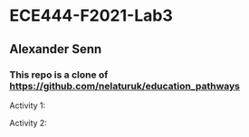 # ECE444-F2021-Lab3

## Alexander Senn

### This repo is a clone of https://github.com/nelaturuk/education_pathways

Activity 1:


Activity 2:
